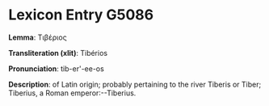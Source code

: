 # Lexicon Entry G5086

**Lemma**: Τιβέριος

**Transliteration (xlit)**: Tibérios

**Pronunciation**: tib-er'-ee-os

**Description**:
of Latin origin; probably pertaining to the river Tiberis or Tiber; Tiberius, a Roman emperor:--Tiberius.
